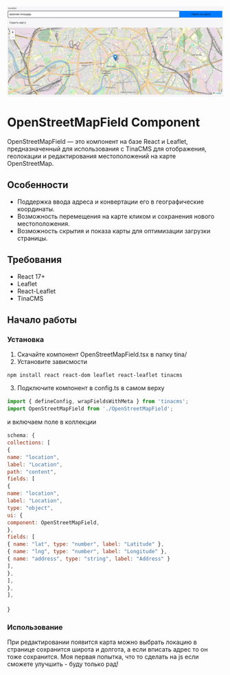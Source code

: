 ![Описание изображения](./on-admin.jpg)

# OpenStreetMapField Component

OpenStreetMapField — это компонент на базе React и Leaflet, предназначенный для использования с TinaCMS для отображения, геолокации и редактирования местоположений на карте OpenStreetMap.

## Особенности

- Поддержка ввода адреса и конвертации его в географические координаты.
- Возможность перемещения на карте кликом и сохранения нового местоположения.
- Возможность скрытия и показа карты для оптимизации загрузки страницы.

## Требования

- React 17+
- Leaflet
- React-Leaflet
- TinaCMS

## Начало работы

### Установка

1. Скачайте компонент OpenStreetMapField.tsx в папку tina/
2. Установите зависмости
```
npm install react react-dom leaflet react-leaflet tinacms
```
3. Подключите компонент в config.ts
в самом верху
```javascript
import { defineConfig, wrapFieldsWithMeta } from 'tinacms';
import OpenStreetMapField from './OpenStreetMapField'; 

```
и включаем поле в коллекции 

```javascript
schema: {
collections: [
{
name: "location",
label: "Location",
path: "content",
fields: [
{
name: "location",
label: "Location",
type: "object",
ui: {
component: OpenStreetMapField,
},
fields: [
{ name: "lat", type: "number", label: "Latitude" },
{ name: "lng", type: "number", label: "Longitude" },
{ name: "address", type: "string", label: "Address" }
],
},
],
},
],

}

```

### Использование
При редактировании появится карта можно выбрать локацию в странице сохранится широта и долгота, а если вписать адрес то он тоже сохранится.
Моя первая попытка, что то сделать на js если сможете улучшить - буду только рад!


